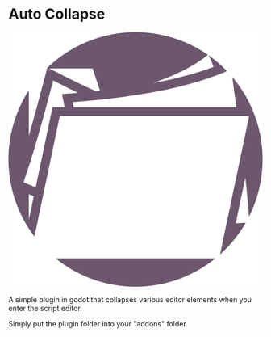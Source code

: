 # Auto Collapse
![icon](https://github.com/BwendyGames/Auto-Collapse/blob/main/full-folder.png)

A simple plugin in godot that collapses various editor elements when you enter the script editor.

Simply put the plugin folder into your "addons" folder.
